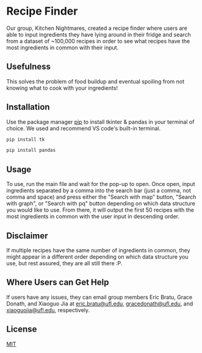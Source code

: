 # Recipe Finder

Our group, Kitchen Nightmares, created a recipe finder where users are able to input ingredients they have lying around in their fridge and search from a dataset of ~100,000 recipes in order to see what recipes have the most ingredients in common with their input. 

## Usefulness
This solves the problem of food buildup and eventual spoiling from not knowing what to cook with your ingredients!

## Installation

Use the package manager [pip](https://pip.pypa.io/en/stable/) to install tkinter & pandas in your terminal of choice. We used and recommend VS code's built-in terminal.

```bash
pip install tk
```

```bash
pip install pandas
```



## Usage

To use, run the main file and wait for the pop-up to open. Once open, input ingredients separated by a comma into the search bar (just a comma, not comma and space) and press either the "Search with map" button, "Search with graph", or "Search with pq" button depending on which data structure you would like to use. From there, it will output the first 50 recipes with the most ingredients in common with the user input in descending order.

## Disclaimer

If multiple recipes have the same number of ingredients in common, they might appear in a different order depending on which data structure you use, but rest assured, they are all still there :P.

## Where Users can Get Help

If users have any issues, they can email group members Eric Bratu, Grace Donath, and Xiaoguo Jia at [eric.bratu@ufl.edu](mailto:eric.bratu@ufl.edu), [gracedonath@ufl.edu](mailto:gracedonath@ufl.edu), and [xiaoguojia@ufl.edu](mailto:xiaoguojia@ufl.edu), respectively.


## License

[MIT](https://choosealicense.com/licenses/mit/)